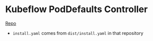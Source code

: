 # Kubeflow PodDefaults Controller

[Repo](https://github.com/RafaySystems/kfp-poddefault-controller)

* `install.yaml` comes from `dist/install.yaml` in that repository
